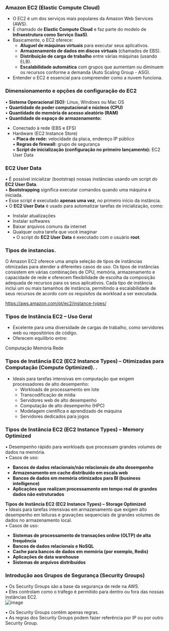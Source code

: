 ### **Amazon EC2 (Elastic Compute Cloud)**  

- O EC2 é um dos serviços mais populares da Amazon Web Services (AWS).  
- É chamado de **Elastic Compute Cloud** e faz parte do modelo de **Infraestrutura como Serviço (IaaS)**.  
- Basicamente, o EC2 oferece:  
  - **Aluguel de máquinas virtuais** para executar seus aplicativos.  
  - **Armazenamento de dados em discos virtuais** (chamados de EBS).  
  - **Distribuição de carga de trabalho** entre várias máquinas (usando ELB).  
  - **Escalabilidade automática** com grupos que aumentam ou diminuem os recursos conforme a demanda (Auto Scaling Group - ASG).  
- Entender o EC2 é essencial para compreender como a nuvem funciona.

### Dimensionamento e opções de configuração do EC2  

• **Sistema Operacional (SO):** Linux, Windows ou Mac OS  
• **Quantidade de poder computacional e núcleos (CPU)**  
• **Quantidade de memória de acesso aleatório (RAM)**  
• **Quantidade de espaço de armazenamento:**  
  - Conectado à rede (EBS e EFS)  
  - Hardware (EC2 Instance Store)  
• **Placa de rede:** velocidade da placa, endereço IP público  
• **Regras de firewall:** grupo de segurança  
• **Script de inicialização (configuração no primeiro lançamento):** EC2 User Data

### **EC2 User Data**  
• É possível inicializar (bootstrap) nossas instâncias usando um script do **EC2 User Data**.  
• **Bootstrapping** significa executar comandos quando uma máquina é iniciada.  
• Esse script é executado **apenas uma vez**, no primeiro início da instância.  
• O **EC2 User Data** é usado para automatizar tarefas de inicialização, como:  
  - Instalar atualizações  
  - Instalar softwares  
  - Baixar arquivos comuns da internet  
  - Qualquer outra tarefa que você imaginar  
• O script do **EC2 User Data** é executado com o usuário **root**.

### Tipos de instancias. 

O Amazon EC2 oferece uma ampla seleção de tipos de instâncias otimizadas para atender a diferentes casos de uso. Os tipos de instâncias consistem em várias combinações de CPU, memória, armazenamento e capacidade de rede e oferecem flexibilidade de escolha da composição adequada de recursos para os seus aplicativos. Cada tipo de instância inclui um ou mais tamanhos de instância, permitindo a escalabilidade de seus recursos de acordo com os requisitos da workload a ser executada.

https://aws.amazon.com/pt/ec2/instance-types/


### Tipos de Instância EC2 – Uso Geral

-  Excelente para uma diversidade de cargas de trabalho, como servidores web ou repositórios de código.
-  Oferecem equilíbrio entre:

Computação
Memória
Rede


### Tipos de Instância EC2 (EC2 Instance Types) – Otimizadas para Computação (Compute Optimized). .

- Ideais para tarefas intensivas em computação que exigem processadores de alto desempenho:
  - Workloads de processamento em lote
  - Transcodificação de mídia
  - Servidores web de alto desempenho
  - Computação de alto desempenho (HPC)
  - Modelagem científica e aprendizado de máquina
  - Servidores dedicados para jogos

### **Tipos de Instância EC2 (EC2 Instance Types) – Memory Optimized**  
• Desempenho rápido para workloads que processam grandes volumes de dados na memória.  
• Casos de uso:  
  - **Bancos de dados relacionais/não relacionais de alto desempenho**  
  - **Armazenamento em cache distribuído em escala web**  
  - **Bancos de dados em memória otimizados para BI (business intelligence)**  
  - **Aplicações que realizam processamento em tempo real de grandes dados não estruturados**

**Tipos de Instância EC2 (EC2 Instance Types) – Storage Optimized**  
• Ideais para tarefas intensivas em armazenamento que exigem alto desempenho em leituras e gravações sequenciais de grandes volumes de dados no armazenamento local.  
• Casos de uso:  
  - **Sistemas de processamento de transações online (OLTP) de alta frequência**  
  - **Bancos de dados relacionais e NoSQL**  
  - **Cache para bancos de dados em memória (por exemplo, Redis)**  
  - **Aplicações de data warehouse**  
  - **Sistemas de arquivos distribuídos**

### **Introdução aos Grupos de Segurança (Security Groups)**  
• Os Security Groups são a base da segurança de rede na AWS.  
• Eles controlam como o tráfego é permitido para dentro ou fora das nossas instâncias EC2.  
![image](https://github.com/user-attachments/assets/0b1703bc-74d1-4f69-a7e8-5c3c5834d1ee)

• Os Security Groups contêm apenas regras.  
• As regras dos Security Groups podem fazer referência por IP ou por outro Security Group.  

